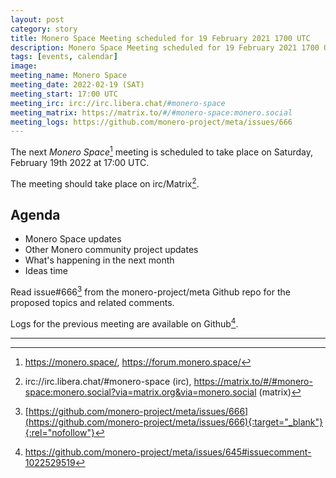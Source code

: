 ```yaml
---
layout: post
category: story
title: Monero Space Meeting scheduled for 19 February 2021 1700 UTC
description: Monero Space Meeting scheduled for 19 February 2021 1700 UTC on irc/matrix.
tags: [events, calendar]
image: 
meeting_name: Monero Space
meeting_date: 2022-02-19 (SAT)
meeting_start: 17:00 UTC
meeting_irc: irc://irc.libera.chat/#monero-space
meeting_matrix: https://matrix.to/#/#monero-space:monero.social
meeting_logs: https://github.com/monero-project/meta/issues/666
---
```


The next *Monero Space*[^1] meeting is scheduled to take place on Saturday, February 19th 2022 at 17:00 UTC.

The meeting should take place on irc/Matrix[^2].

## Agenda

- Monero Space updates
- Other Monero community project updates
- What's happening in the next month
- Ideas time

Read issue#666[^3] from the monero-project/meta Github repo for the proposed topics and related comments.


Logs for the previous meeting are available on Github[^4].

---

[^1]: https://monero.space/, https://forum.monero.space/
[^2]: irc://irc.libera.chat/#monero-space (irc), https://matrix.to/#/#monero-space:monero.social?via=matrix.org&via=monero.social (matrix)
[^3]: [https://github.com/monero-project/meta/issues/666](https://github.com/monero-project/meta/issues/666){:target="_blank"}{:rel="nofollow"}
[^4]: https://github.com/monero-project/meta/issues/645#issuecomment-1022529519
